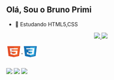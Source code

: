 ## Olá, Sou o Bruno Primi

- 🌱 Estudando HTML5,CSS 
 <div align="center">
  <a href="https://github.com/BrunoPrimi">
  <img height="180em" src="https://github-readme-stats.vercel.app/api?username=BrunoPrimi&show_icons=truee&theme=cobalt_all_commits=alse&count_private=true"/>
  <img height="180em" src="https://github-readme-stats.vercel.app/api/top-langs/?username=BrunoPrimi&layout=compact&langs_count=7&theme=cobalt"/>
</div>
  <div style="display: inline_block"><br>
    <img align="center" alt="Rafa-HTML" height="30" width="40" src="https://raw.githubusercontent.com/devicons/devicon/master/icons/html5/html5-original.svg">
    <img align="center" alt="Rafa-CSS" height="30" width="40" src="https://raw.githubusercontent.com/devicons/devicon/master/icons/css3/css3-original.svg">
    
 <div/>
  
   ##
    
  <div>
  <a href="https://instagram.com/Bruno_Primi" target="_blank"><img src="https://img.shields.io/badge/-Instagram-%23E4405F?style=for-the-badge&logo=instagram&logoColor=white" target="_blank"></a>
  <a href = "mailto:brunoreballo@gmail.com"><img src="https://img.shields.io/badge/-Gmail-%23333?style=for-the-badge&logo=gmail&logoColor=white" target="_blank"></a>
  <a href="https://www.linkedin.com/in/bruno-primi-reballo-916256224/" target="_blank"><img src="https://img.shields.io/badge/-LinkedIn-%230077B5?style=for-the-badge&logo=linkedin&logoColor=white" target="_blank"></a> 
   <div/>

